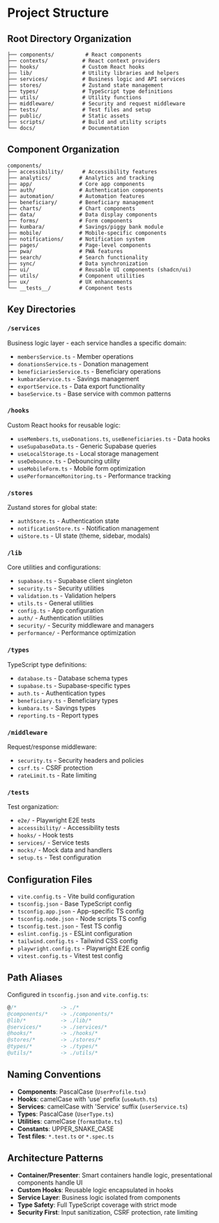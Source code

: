 # Project Structure

## Root Directory Organization

```
├── components/          # React components
├── contexts/           # React context providers
├── hooks/              # Custom React hooks
├── lib/                # Utility libraries and helpers
├── services/           # Business logic and API services
├── stores/             # Zustand state management
├── types/              # TypeScript type definitions
├── utils/              # Utility functions
├── middleware/         # Security and request middleware
├── tests/              # Test files and setup
├── public/             # Static assets
├── scripts/            # Build and utility scripts
└── docs/               # Documentation
```

## Component Organization

```
components/
├── accessibility/      # Accessibility features
├── analytics/         # Analytics and tracking
├── app/               # Core app components
├── auth/              # Authentication components
├── automation/        # Automation features
├── beneficiary/       # Beneficiary management
├── charts/            # Chart components
├── data/              # Data display components
├── forms/             # Form components
├── kumbara/           # Savings/piggy bank module
├── mobile/            # Mobile-specific components
├── notifications/     # Notification system
├── pages/             # Page-level components
├── pwa/               # PWA features
├── search/            # Search functionality
├── sync/              # Data synchronization
├── ui/                # Reusable UI components (shadcn/ui)
├── utils/             # Component utilities
├── ux/                # UX enhancements
└── __tests__/         # Component tests
```

## Key Directories

### `/services`

Business logic layer - each service handles a specific domain:

- `membersService.ts` - Member operations
- `donationsService.ts` - Donation management
- `beneficiariesService.ts` - Beneficiary operations
- `kumbaraService.ts` - Savings management
- `exportService.ts` - Data export functionality
- `baseService.ts` - Base service with common patterns

### `/hooks`

Custom React hooks for reusable logic:

- `useMembers.ts`, `useDonations.ts`, `useBeneficiaries.ts` - Data hooks
- `useSupabaseData.ts` - Generic Supabase queries
- `useLocalStorage.ts` - Local storage management
- `useDebounce.ts` - Debouncing utility
- `useMobileForm.ts` - Mobile form optimization
- `usePerformanceMonitoring.ts` - Performance tracking

### `/stores`

Zustand stores for global state:

- `authStore.ts` - Authentication state
- `notificationStore.ts` - Notification management
- `uiStore.ts` - UI state (theme, sidebar, modals)

### `/lib`

Core utilities and configurations:

- `supabase.ts` - Supabase client singleton
- `security.ts` - Security utilities
- `validation.ts` - Validation helpers
- `utils.ts` - General utilities
- `config.ts` - App configuration
- `auth/` - Authentication utilities
- `security/` - Security middleware and managers
- `performance/` - Performance optimization

### `/types`

TypeScript type definitions:

- `database.ts` - Database schema types
- `supabase.ts` - Supabase-specific types
- `auth.ts` - Authentication types
- `beneficiary.ts` - Beneficiary types
- `kumbara.ts` - Savings types
- `reporting.ts` - Report types

### `/middleware`

Request/response middleware:

- `security.ts` - Security headers and policies
- `csrf.ts` - CSRF protection
- `rateLimit.ts` - Rate limiting

### `/tests`

Test organization:

- `e2e/` - Playwright E2E tests
- `accessibility/` - Accessibility tests
- `hooks/` - Hook tests
- `services/` - Service tests
- `mocks/` - Mock data and handlers
- `setup.ts` - Test configuration

## Configuration Files

- `vite.config.ts` - Vite build configuration
- `tsconfig.json` - Base TypeScript config
- `tsconfig.app.json` - App-specific TS config
- `tsconfig.node.json` - Node scripts TS config
- `tsconfig.test.json` - Test TS config
- `eslint.config.js` - ESLint configuration
- `tailwind.config.ts` - Tailwind CSS config
- `playwright.config.ts` - Playwright E2E config
- `vitest.config.ts` - Vitest test config

## Path Aliases

Configured in `tsconfig.json` and `vite.config.ts`:

```typescript
@/*              -> ./*
@components/*    -> ./components/*
@lib/*           -> ./lib/*
@services/*      -> ./services/*
@hooks/*         -> ./hooks/*
@stores/*        -> ./stores/*
@types/*         -> ./types/*
@utils/*         -> ./utils/*
```

## Naming Conventions

- **Components**: PascalCase (`UserProfile.tsx`)
- **Hooks**: camelCase with 'use' prefix (`useAuth.ts`)
- **Services**: camelCase with 'Service' suffix (`userService.ts`)
- **Types**: PascalCase (`UserType.ts`)
- **Utilities**: camelCase (`formatDate.ts`)
- **Constants**: UPPER_SNAKE_CASE
- **Test files**: `*.test.ts` or `*.spec.ts`

## Architecture Patterns

- **Container/Presenter**: Smart containers handle logic, presentational
  components handle UI
- **Custom Hooks**: Reusable logic encapsulated in hooks
- **Service Layer**: Business logic isolated from components
- **Type Safety**: Full TypeScript coverage with strict mode
- **Security First**: Input sanitization, CSRF protection, rate limiting
